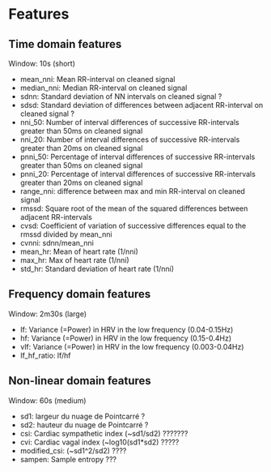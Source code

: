 # Features

## Time domain features 
Window: 10s (short)
* mean_nni: Mean RR-interval on cleaned signal 
* median_nni: Median RR-interval on cleaned signal
* sdnn: Standard deviation of NN intervals on cleaned signal ?
* sdsd: Standard deviation of differences between adjacent RR-interval on cleaned signal ?
* nni_50: Number of interval differences of successive RR-intervals greater than 50ms on cleaned signal
* nni_20: Number of interval differences of successive RR-intervals greater than 20ms on cleaned signal
* pnni_50: Percentage of interval differences of successive RR-intervals greater than 50ms on cleaned signal
* pnni_20: Percentage of interval differences of successive RR-intervals greater than 20ms on cleaned signal
* range_nni: difference between max and min RR-interval on cleaned signal
* rmssd: Square root of the mean of the squared differences between adjacent RR-intervals
* cvsd: Coefficient of variation of successive differences equal to the rmssd divided by mean_nni
* cvnni: sdnn/mean_nni
* mean_hr: Mean of heart rate (1/nni)
* max_hr: Max of heart rate (1/nni)
* std_hr: Standard deviation of heart rate (1/nni)

## Frequency domain features
Window: 2m30s (large)
* lf: Variance (=Power) in HRV in the low frequency (0.04-0.15Hz)
* hf: Variance (=Power) in HRV in the low frequency (0.15-0.4Hz)
* vlf: Variance (=Power) in HRV in the low frequency (0.003-0.04Hz)
* lf_hf_ratio: lf/hf

## Non-linear domain features
Window: 60s (medium)
* sd1: largeur du nuage de Pointcarré ?
* sd2: hauteur du nuage de Pointcarré ?
* csi: Cardiac sympathetic index (~sd1/sd2) ???????
* cvi: Cardiac vagal index (~log10(sd1*sd2) ?????
* modified_csi: (~sd1^2/sd2) ????
* sampen: Sample entropy ???